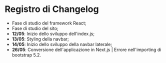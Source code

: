 # **Registro di Changelog**
- Fase di studio del framework React;
- Fase di studio del sito;
- **12/05**: Inizio dello sviluppo dell'index.js;
- **13/05**: Styling della navbar;
- **14/05**: Inizio dello sviluppo della navbar laterale;
- **26/05**: Conversione dell'applicazione in Next.js | Errore nell'importing di bootstrap 5.2.